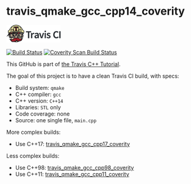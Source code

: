 # travis_qmake_gcc_cpp14_coverity

[![Travis CI logo](TravisCI.png)](https://travis-ci.org)

[![Build Status](https://travis-ci.org/richelbilderbeek/travis_qmake_gcc_cpp14_coverity.svg?branch=master)](https://travis-ci.org/richelbilderbeek/travis_qmake_gcc_cpp14_coverity)
<a href="https://scan.coverity.com/projects/richelbilderbeek-travis_qmake_gcc_cpp14_coverity">
  <img alt="Coverity Scan Build Status"
       src="https://scan.coverity.com/projects/11101/badge.svg"/>
</a>

This GitHub is part of [the Travis C++ Tutorial](https://github.com/richelbilderbeek/travis_cpp_tutorial).

The goal of this project is to have a clean Travis CI build, with specs:
 * Build system: `qmake`
 * C++ compiler: `gcc`
 * C++ version: `C++14`
 * Libraries: `STL` only
 * Code coverage: none
 * Source: one single file, `main.cpp`

More complex builds:
 * Use C++17: [travis_qmake_gcc_cpp17_coverity](https://www.github.com/richelbilderbeek/travis_qmake_gcc_cpp17_coverity)

Less complex builds:
 * Use C++98: [travis_qmake_gcc_cpp98_coverity](https://www.github.com/richelbilderbeek/travis_qmake_gcc_cpp98_coverity)
 * Use C++11: [travis_qmake_gcc_cpp11_coverity](https://www.github.com/richelbilderbeek/travis_qmake_gcc_cpp11_coverity)
